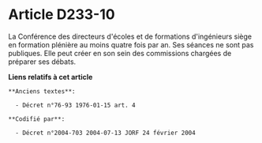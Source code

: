 # Article D233-10

La Conférence des directeurs d'écoles et de formations d'ingénieurs siège en formation plénière au moins quatre fois par an.
Ses séances ne sont pas publiques. Elle peut créer en son sein des commissions chargées de préparer ses débats.

**Liens relatifs à cet article**

	**Anciens textes**:

	  - Décret n°76-93 1976-01-15 art. 4

	**Codifié par**:

	  - Décret n°2004-703 2004-07-13 JORF 24 février 2004
